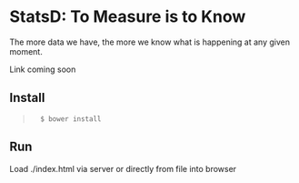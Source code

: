 # StatsD: To Measure is to Know
The more data we have, the more we know what is happening at any given moment.

Link coming soon

## Install
>       $ bower install

## Run
Load ./index.html via server or directly from file into browser
    